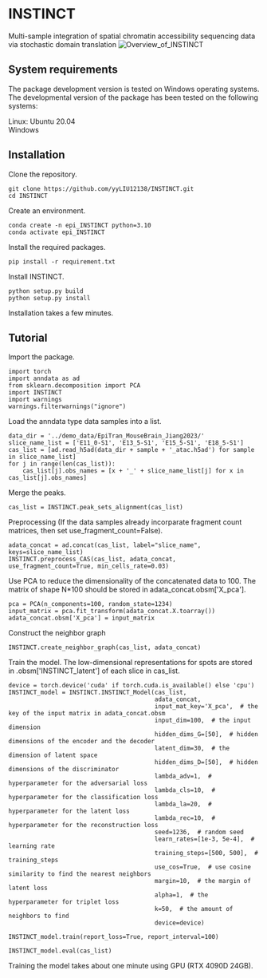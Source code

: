 # INSTINCT
Multi-sample integration of spatial chromatin accessibility sequencing data via stochastic domain translation
![Overview_of_INSTINCT](https://github.com/user-attachments/assets/a4d37da3-40c7-4e30-834e-74ca7115ae65)

## System requirements
The package development version is tested on Windows operating systems. The developmental version of the package has been tested on the following systems:

Linux: Ubuntu 20.04  
Windows


## Installation
Clone the repository. 

```
git clone https://github.com/yyLIU12138/INSTINCT.git
cd INSTINCT
```

Create an environment.

```
conda create -n epi_INSTINCT python=3.10
conda activate epi_INSTINCT
```

Install the required packages.

```
pip install -r requirement.txt
```

Install INSTINCT.

```
python setup.py build
python setup.py install
```

Installation takes a few minutes.


## Tutorial

Import the package.
```
import torch
import anndata as ad
from sklearn.decomposition import PCA
import INSTINCT
import warnings
warnings.filterwarnings("ignore")
```

Load the anndata type data samples into a list.

```
data_dir = '../demo_data/EpiTran_MouseBrain_Jiang2023/'
slice_name_list = ['E11_0-S1', 'E13_5-S1', 'E15_5-S1', 'E18_5-S1']
cas_list = [ad.read_h5ad(data_dir + sample + '_atac.h5ad') for sample in slice_name_list]
for j in range(len(cas_list)):
    cas_list[j].obs_names = [x + '_' + slice_name_list[j] for x in cas_list[j].obs_names]
```

Merge the peaks.

```
cas_list = INSTINCT.peak_sets_alignment(cas_list)
```

Preprocessing (If the data samples already incorparate fragment count matrices, then set use_fragment_count=False).

```
adata_concat = ad.concat(cas_list, label="slice_name", keys=slice_name_list)
INSTINCT.preprocess_CAS(cas_list, adata_concat, use_fragment_count=True, min_cells_rate=0.03)
```

Use PCA to reduce the dimensionality of the concatenated data to 100. The matrix of shape N*100 should be stored in adata_concat.obsm['X_pca'].

```
pca = PCA(n_components=100, random_state=1234)
input_matrix = pca.fit_transform(adata_concat.X.toarray())
adata_concat.obsm['X_pca'] = input_matrix
```

Construct the neighbor graph

```
INSTINCT.create_neighbor_graph(cas_list, adata_concat)
```

Train the model. 
The low-dimensional representations for spots are stored in .obsm['INSTINCT_latent'] of each slice in cas_list.

```
device = torch.device('cuda' if torch.cuda.is_available() else 'cpu')
INSTINCT_model = INSTINCT.INSTINCT_Model(cas_list,
                                         adata_concat,
                                         input_mat_key='X_pca',  # the key of the input matrix in adata_concat.obsm
                                         input_dim=100,  # the input dimension
                                         hidden_dims_G=[50],  # hidden dimensions of the encoder and the decoder
                                         latent_dim=30,  # the dimension of latent space
                                         hidden_dims_D=[50],  # hidden dimensions of the discriminator
                                         lambda_adv=1,  # hyperparameter for the adversarial loss
                                         lambda_cls=10,  # hyperparameter for the classification loss
                                         lambda_la=20,  # hyperparameter for the latent loss
                                         lambda_rec=10,  # hyperparameter for the reconstruction loss
                                         seed=1236,  # random seed
                                         learn_rates=[1e-3, 5e-4],  # learning rate
                                         training_steps=[500, 500],  # training_steps
                                         use_cos=True,  # use cosine similarity to find the nearest neighbors
                                         margin=10,  # the margin of latent loss
                                         alpha=1,  # the hyperparameter for triplet loss
                                         k=50,  # the amount of neighbors to find
                                         device=device)

INSTINCT_model.train(report_loss=True, report_interval=100)

INSTINCT_model.eval(cas_list)
```

Training the model takes about one minute using GPU (RTX 4090D 24GB).

